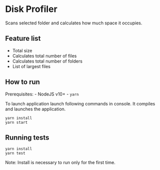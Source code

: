 # Disk Profiler

Scans selected folder and calculates how much space it occupies.

## Feature list
- Total size
- Calculates total number of files
- Calculates total number of folders
- List of largest files 

## How to run

Prerequisites:
    - NodeJS v10+
    - `yarn` 

To launch application launch following commands in console. It compiles and launches the application.

```
yarn install
yarn start
```

## Running tests

```
yarn install
yarn test
```

Note: Install is necessary to run only for the first time.

